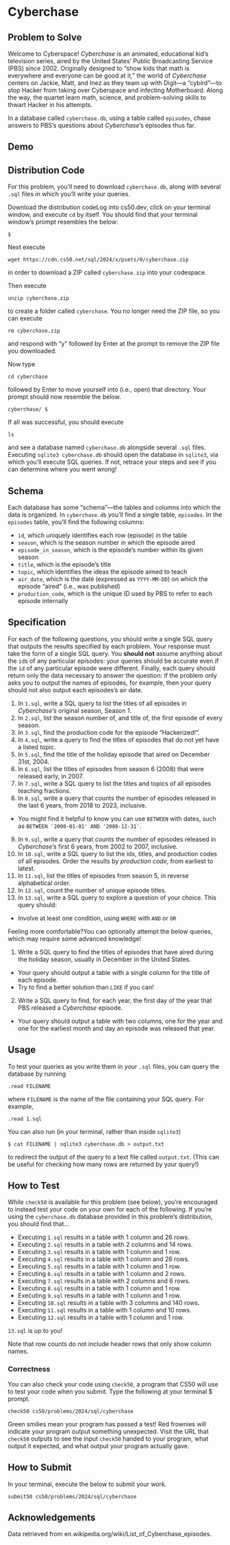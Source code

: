 Cyberchase
==========

Problem to Solve
----------------

Welcome to Cyberspace! _Cyberchase_ is an animated, educational kid’s television series, aired by the United States’ Public Broadcasting Service (PBS) since 2002. Originally designed to “show kids that math is everywhere and everyone can be good at it,” the world of _Cyberchase_ centers on Jackie, Matt, and Inez as they team up with Digit—a “cybird”—to stop Hacker from taking over Cyberspace and infecting Motherboard. Along the way, the quartet learn math, science, and problem-solving skills to thwart Hacker in his attempts.

In a database called `cyberchase.db`, using a table called `episodes`, chase answers to PBS’s questions about _Cyberchase_’s episodes thus far.

Demo
----

Distribution Code
-----------------

For this problem, you’ll need to download `cyberchase.db`, along with several `.sql` files in which you’ll write your queries.

Download the distribution codeLog into cs50.dev, click on your terminal window, and execute `cd` by itself. You should find that your terminal window’s prompt resembles the below:

```
$
```

Next execute

```
wget https://cdn.cs50.net/sql/2024/x/psets/0/cyberchase.zip
```

in order to download a ZIP called `cyberchase.zip` into your codespace.

Then execute

```
unzip cyberchase.zip
```

to create a folder called `cyberchase`. You no longer need the ZIP file, so you can execute

```
rm cyberchase.zip
```

and respond with “y” followed by Enter at the prompt to remove the ZIP file you downloaded.

Now type

```
cd cyberchase
```

followed by Enter to move yourself into (i.e., open) that directory. Your prompt should now resemble the below.

```
cyberchase/ $
```

If all was successful, you should execute

```
ls
```

and see a database named `cyberchase.db` alongside several `.sql` files. Executing `sqlite3 cyberchase.db` should open the database in `sqlite3`, via which you’ll execute SQL queries. If not, retrace your steps and see if you can determine where you went wrong!

Schema
------

Each database has some “schema”—the tables and columns into which the data is organized. In `cyberchase.db` you’ll find a single table, `episodes`. In the `episodes` table, you’ll find the following columns:

*   `id`, which uniquely identifies each row (episode) in the table
*   `season`, which is the season number in which the episode aired
*   `episode_in_season`, which is the episode’s number within its given season
*   `title`, which is the episode’s title
*   `topic`, which identifies the ideas the episode aimed to teach
*   `air_date`, which is the date (expressed as `YYYY-MM-DD`) on which the episode “aired” (i.e., was published)
*   `production_code`, which is the unique ID used by PBS to refer to each episode internally

Specification
-------------

For each of the following questions, you should write a single SQL query that outputs the results specified by each problem. Your response must take the form of a single SQL query. You **should not** assume anything about the `id`s of any particular episodes: your queries should be accurate even if the `id` of any particular episode were different. Finally, each query should return only the data necessary to answer the question: if the problem only asks you to output the names of episodes, for example, then your query should not also output each episodes’s air date.

1.  In `1.sql`, write a SQL query to list the titles of all episodes in _Cyberchase_’s original season, Season 1.
2.  In `2.sql`, list the season number of, and title of, the first episode of every season.
3.  In `3.sql`, find the production code for the episode “Hackerized!”.
4.  In `4.sql`, write a query to find the titles of episodes that do not yet have a listed topic.
5.  In `5.sql`, find the title of the holiday episode that aired on December 31st, 2004.
6.  In `6.sql`, list the titles of episodes from season 6 (2008) that were released early, in 2007.
7.  In `7.sql`, write a SQL query to list the titles and topics of all episodes teaching fractions.
8.  In `8.sql`, write a query that counts the number of episodes released in the last 6 years, from 2018 to 2023, inclusive.
*   You might find it helpful to know you can use `BETWEEN` with dates, such as `BETWEEN '2000-01-01' AND '2000-12-31'`.
9.  In `9.sql`, write a query that counts the number of episodes released in _Cyberchase_’s first 6 years, from 2002 to 2007, inclusive.
10.  In `10.sql`, write a SQL query to list the ids, titles, and production codes of all episodes. Order the results by _production code_, from earliest to latest.
11.  In `11.sql`, list the titles of episodes from season 5, in reverse alphabetical order.
12.  In `12.sql`, count the number of unique episode titles.
13.  In `13.sql`, write a SQL query to explore a question of your choice. This query should:
*   Involve at least one condition, using `WHERE` with `AND` or `OR`

Feeling more comfortable?You can optionally attempt the below queries, which may require some advanced knowledge!

1.  Write a SQL query to find the titles of episodes that have aired during the holiday season, usually in December in the United States.
*   Your query should output a table with a single column for the title of each episode.
*   Try to find a better solution than `LIKE` if you can!
2.  Write a SQL query to find, for each year, the first day of the year that PBS released a _Cyberchase_ episode.
*   Your query should output a table with two columns, one for the year and one for the earliest month and day an episode was released that year.

Usage
-----

To test your queries as you write them in your `.sql` files, you can query the database by running

```
.read FILENAME
```

where `FILENAME` is the name of the file containing your SQL query. For example,

```
.read 1.sql
```

You can also run (in your terminal, rather than inside `sqlite3`)

```
$ cat FILENAME | sqlite3 cyberchase.db > output.txt
```

to redirect the output of the query to a text file called `output.txt`. (This can be useful for checking how many rows are returned by your query!)

How to Test
-----------

While `check50` is available for this problem (see below), you’re encouraged to instead test your code on your own for each of the following. If you’re using the `cyberchase.db` database provided in this problem’s distribution, you should find that…

*   Executing `1.sql` results in a table with 1 column and 26 rows.
*   Executing `2.sql` results in a table with 2 columns and 14 rows.
*   Executing `3.sql` results in a table with 1 column and 1 row.
*   Executing `4.sql` results in a table with 1 column and 26 rows.
*   Executing `5.sql` results in a table with 1 column and 1 row.
*   Executing `6.sql` results in a table with 1 column and 2 rows.
*   Executing `7.sql` results in a table with 2 columns and 6 rows.
*   Executing `8.sql` results in a table with 1 column and 1 row.
*   Executing `9.sql` results in a table with 1 column and 1 row.
*   Executing `10.sql` results in a table with 3 columns and 140 rows.
*   Executing `11.sql` results in a table with 1 column and 10 rows.
*   Executing `12.sql` results in a table with 1 column and 1 row.

`13.sql` is up to you!

Note that row counts do not include header rows that only show column names.

### Correctness

You can also check your code using `check50`, a program that CS50 will use to test your code when you submit. Type the following at your terminal $ prompt.

```
check50 cs50/problems/2024/sql/cyberchase
```

Green smilies mean your program has passed a test! Red frownies will indicate your program output something unexpected. Visit the URL that `check50` outputs to see the input `check50` handed to your program, what output it expected, and what output your program actually gave.

How to Submit
-------------

In your terminal, execute the below to submit your work.

```
submit50 cs50/problems/2024/sql/cyberchase
```

Acknowledgements
----------------

Data retrieved from en.wikipedia.org/wiki/List\_of\_Cyberchase\_episodes.
